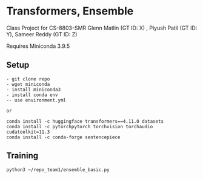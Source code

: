 # Transformers, Ensemble
Class Project for CS-8803-SMR
Glenn Matlin (GT ID: X) , Piyush Patil (GT ID: Y), Sameer Reddy (GT ID: Z)

Requires Miniconda 3.9.5

## Setup

```
- git clone repo
- wget miniconda
- install miniconda3
- install conda env
-- use environment.yml

or

conda install -c huggingface transformers==4.11.0 datasets 
conda install -c pytorchpytorch torchvision torchaudio cudatoolkit=11.3
conda install -c conda-forge sentencepiece
```


## Training
```
python3 ~/repo_team1/ensemble_basic.py
```
